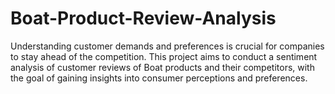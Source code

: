 # Boat-Product-Review-Analysis
Understanding customer demands and preferences is crucial for companies to stay ahead of the competition.  This project aims to conduct a sentiment analysis of customer reviews of Boat products and their competitors, with the goal of gaining insights into consumer perceptions and preferences. 
